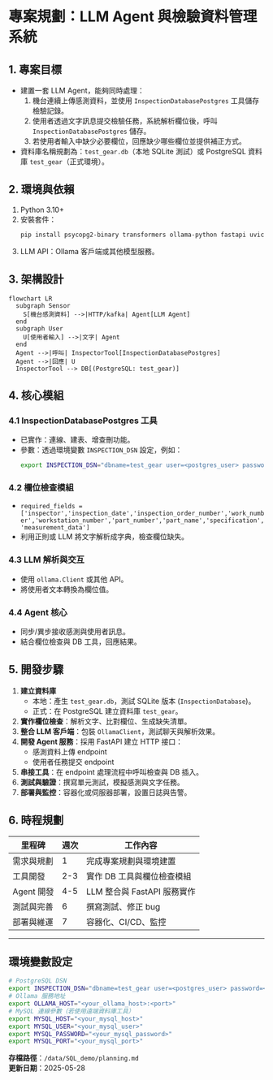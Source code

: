 # 專案規劃：LLM Agent 與檢驗資料管理系統

## 1. 專案目標
- 建置一套 LLM Agent，能夠同時處理：
  1. 機台連續上傳感測資料，並使用 `InspectionDatabasePostgres` 工具儲存檢驗記錄。
  2. 使用者透過文字訊息提交檢驗任務，系統解析欄位後，呼叫 `InspectionDatabasePostgres` 儲存。
  3. 若使用者輸入中缺少必要欄位，回應缺少哪些欄位並提供補正方式。
- 資料庫名稱規劃為：`test_gear.db`（本地 SQLite 測試）或 PostgreSQL 資料庫 `test_gear`（正式環境）。

## 2. 環境與依賴
1. Python 3.10+
2. 安裝套件：
   ```bash
   pip install psycopg2-binary transformers ollama-python fastapi uvicorn
   ```
3. LLM API：Ollama 客戶端或其他模型服務。

## 3. 架構設計
```mermaid
flowchart LR
  subgraph Sensor
    S[機台感測資料] -->|HTTP/kafka| Agent[LLM Agent]
  end
  subgraph User
    U[使用者輸入] -->|文字| Agent
  end
  Agent -->|呼叫| InspectorTool[InspectionDatabasePostgres]
  Agent -->|回應| U
  InspectorTool --> DB[(PostgreSQL: test_gear)]
```  

## 4. 核心模組

### 4.1 InspectionDatabasePostgres 工具
- 已實作：連線、建表、增查刪功能。
- 參數：透過環境變數 `INSPECTION_DSN` 設定，例如：
  ```bash
  export INSPECTION_DSN="dbname=test_gear user=<postgres_user> password=<password> host=<host> port=<port>"
  ```

### 4.2 欄位檢查模組
- `required_fields = ['inspector','inspection_date','inspection_order_number','work_number','workstation_number','part_number','part_name','specification','measurement_data']`
- 利用正則或 LLM 將文字解析成字典，檢查欄位缺失。

### 4.3 LLM 解析與交互
- 使用 `ollama.Client` 或其他 API。
- 將使用者文本轉換為欄位值。

### 4.4 Agent 核心
- 同步/異步接收感測與使用者訊息。
- 結合欄位檢查與 DB 工具，回應結果。

## 5. 開發步驟
1. **建立資料庫**
   - 本地：產生 `test_gear.db`，測試 SQLite 版本 (`InspectionDatabase`)。
   - 正式：在 PostgreSQL 建立資料庫 `test_gear`。
2. **實作欄位檢查**：解析文字、比對欄位、生成缺失清單。
3. **整合 LLM 客戶端**：包裝 `OllamaClient`，測試聊天與解析效果。
4. **開發 Agent 服務**：採用 FastAPI 建立 HTTP 接口：
   - 感測資料上傳 endpoint
   - 使用者任務提交 endpoint
5. **串接工具**：在 endpoint 處理流程中呼叫檢查與 DB 插入。
6. **測試與驗證**：撰寫單元測試，模擬感測與文字任務。
7. **部署與監控**：容器化或伺服器部署，設置日誌與告警。

## 6. 時程規劃
| 里程碑        | 週次 | 工作內容                                     |
|---------------|------|----------------------------------------------|
| 需求與規劃    | 1    | 完成專案規劃與環境建置                       |
| 工具開發      | 2-3  | 實作 DB 工具與欄位檢查模組                   |
| Agent 開發    | 4-5  | LLM 整合與 FastAPI 服務實作                 |
| 測試與完善    | 6    | 撰寫測試、修正 bug                          |
| 部署與維運    | 7    | 容器化、CI/CD、監控                         |

---

## 環境變數設定
```bash
# PostgreSQL DSN
export INSPECTION_DSN="dbname=test_gear user=<postgres_user> password=<password> host=<host> port=<port>"
# Ollama 服務地址
export OLLAMA_HOST="<your_ollama_host>:<port>"
# MySQL 連線參數（若使用遠端資料庫工具）
export MYSQL_HOST="<your_mysql_host>"
export MYSQL_USER="<your_mysql_user>"
export MYSQL_PASSWORD="<your_mysql_password>"
export MYSQL_PORT="<your_mysql_port>"
```

**存檔路徑**：`/data/SQL_demo/planning.md`  
**更新日期**：2025-05-28
